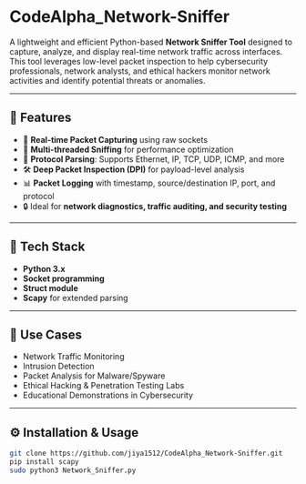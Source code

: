 # CodeAlpha_Network-Sniffer

A lightweight and efficient Python-based **Network Sniffer Tool** designed to capture, analyze, and display real-time network traffic across interfaces. This tool leverages low-level packet inspection to help cybersecurity professionals, network analysts, and ethical hackers monitor network activities and identify potential threats or anomalies.

---

## 🚀 Features

- 📡 **Real-time Packet Capturing** using raw sockets  
- 🧵 **Multi-threaded Sniffing** for performance optimization  
- 🧬 **Protocol Parsing**: Supports Ethernet, IP, TCP, UDP, ICMP, and more  
- 🛠️ **Deep Packet Inspection (DPI)** for payload-level analysis  
- 📊 **Packet Logging** with timestamp, source/destination IP, port, and protocol  
- 🔒 Ideal for **network diagnostics, traffic auditing, and security testing**

---

## 🧰 Tech Stack

- **Python 3.x**
- **Socket programming**
- **Struct module**
- **Scapy** for extended parsing

---

## 📂 Use Cases

- Network Traffic Monitoring  
- Intrusion Detection  
- Packet Analysis for Malware/Spyware  
- Ethical Hacking & Penetration Testing Labs  
- Educational Demonstrations in Cybersecurity

---

## ⚙️ Installation & Usage

```bash
git clone https://github.com/jiya1512/CodeAlpha_Network-Sniffer.git
pip install scapy
sudo python3 Network_Sniffer.py
